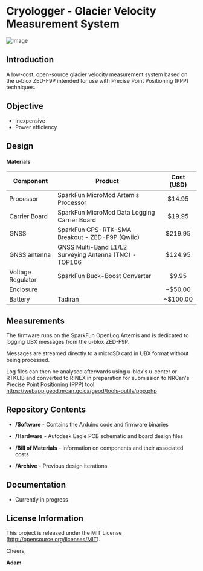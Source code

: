 # Cryologger - Glacier Velocity Measurement System

![Image](https://github.com/adamgarbo/Cryologger_Glacier_Velocity_Measurement_System/blob/master/Archive/v1.0/Images/DSC_1890.JPG)

## Introduction
A low-cost, open-source glacier velocity measurement system based on the u-blox ZED-F9P intended for use with Precise Point Positioning (PPP) techniques.

## Objective
* Inexpensive
* Power efficiency

## Design

#### Materials 

| Component | Product | Cost (USD) |
| --- | --- | :---: | 
| Processor | SparkFun MicroMod Artemis Processor | $14.95 |
| Carrier Board | SparkFun MicroMod Data Logging Carrier Board | $19.95 |
| GNSS | SparkFun GPS-RTK-SMA Breakout - ZED-F9P (Qwiic) | $219.95 |
| GNSS antenna | GNSS Multi-Band L1/L2 Surveying Antenna (TNC) - TOP106 | $124.95 |
| Voltage Regulator | SparkFun Buck-Boost Converter | $9.95 |
| Enclosure |  | ~$50.00 |
| Battery | Tadiran | ~$100.00 |

## Measurements
The firmware runs on the SparkFun OpenLog Artemis and is dedicated to logging UBX messages from the u-blox ZED-F9P.

Messages are streamed directly to a microSD card in UBX format without being processed. 

Log files can then be analysed afterwards using u-blox's u-center or RTKLIB and converted to RINEX in preparation for submission to NRCan's Precise Point Positioning (PPP) tool: https://webapp.geod.nrcan.gc.ca/geod/tools-outils/ppp.php

## Repository Contents
* **/Software** - Contains the Arduino code and firmware binaries

* **/Hardware** - Autodesk Eagle PCB schematic and board design files

* **/Bill of Materials** - Information on components and their associated costs

* **/Archive** - Previous design iterations

## Documentation
* Currently in progress

## License Information
This project is released under the MIT License (http://opensource.org/licenses/MIT).

Cheers,

**Adam**
